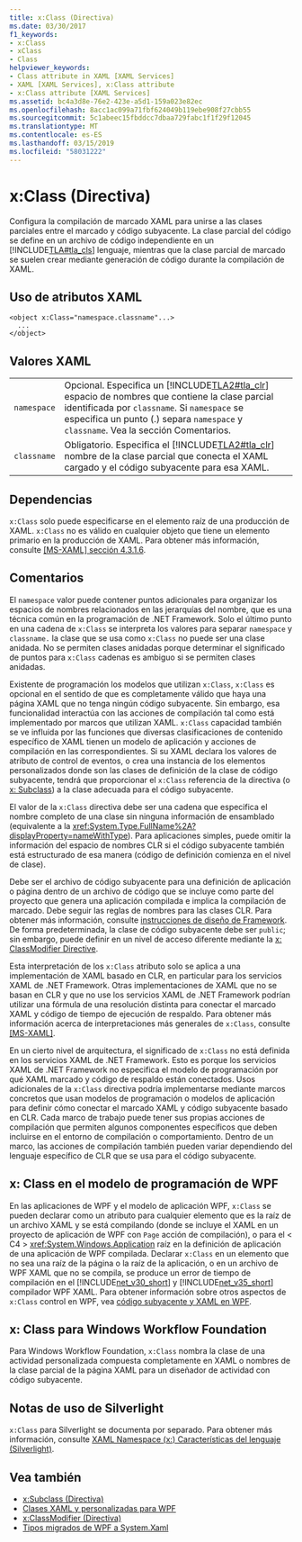 ```yaml
---
title: x:Class (Directiva)
ms.date: 03/30/2017
f1_keywords:
- x:Class
- xClass
- Class
helpviewer_keywords:
- Class attribute in XAML [XAML Services]
- XAML [XAML Services], x:Class attribute
- x:Class attribute [XAML Services]
ms.assetid: bc4a3d8e-76e2-423e-a5d1-159a023e82ec
ms.openlocfilehash: 8acc1ac099a71fbf624049b119ebe908f27cbb55
ms.sourcegitcommit: 5c1abeec15fbddcc7dbaa729fabc1f1f29f12045
ms.translationtype: MT
ms.contentlocale: es-ES
ms.lasthandoff: 03/15/2019
ms.locfileid: "58031222"
---
```

# <a name="xclass-directive"></a>x:Class (Directiva)
Configura la compilación de marcado XAML para unirse a las clases parciales entre el marcado y código subyacente. La clase parcial del código se define en un archivo de código independiente en un [!INCLUDE[TLA#tla_cls](../../../includes/tlasharptla-cls-md.md)] lenguaje, mientras que la clase parcial de marcado se suelen crear mediante generación de código durante la compilación de XAML.  
  
## <a name="xaml-attribute-usage"></a>Uso de atributos XAML  
  
```  
<object x:Class="namespace.classname"...>  
  ...  
</object>  
```  
  
## <a name="xaml-values"></a>Valores XAML  
  
|||  
|-|-|  
|`namespace`|Opcional. Especifica un [!INCLUDE[TLA2#tla_clr](../../../includes/tla2sharptla-clr-md.md)] espacio de nombres que contiene la clase parcial identificada por `classname`. Si `namespace` se especifica un punto (.) separa `namespace` y `classname`. Vea la sección Comentarios.|  
|`classname`|Obligatorio. Especifica el [!INCLUDE[TLA2#tla_clr](../../../includes/tla2sharptla-clr-md.md)] nombre de la clase parcial que conecta el XAML cargado y el código subyacente para esa XAML.|  
  
## <a name="dependencies"></a>Dependencias  
 `x:Class` solo puede especificarse en el elemento raíz de una producción de XAML. `x:Class` no es válido en cualquier objeto que tiene un elemento primario en la producción de XAML. Para obtener más información, consulte [ \[MS-XAML\] sección 4.3.1.6](https://go.microsoft.com/fwlink/?LinkId=114525).  
  
## <a name="remarks"></a>Comentarios  
 El `namespace` valor puede contener puntos adicionales para organizar los espacios de nombres relacionados en las jerarquías del nombre, que es una técnica común en la programación de .NET Framework. Solo el último punto en una cadena de `x:Class` se interpreta los valores para separar `namespace` y `classname.` la clase que se usa como `x:Class` no puede ser una clase anidada. No se permiten clases anidadas porque determinar el significado de puntos para `x:Class` cadenas es ambiguo si se permiten clases anidadas.  
  
 Existente de programación los modelos que utilizan `x:Class`, `x:Class` es opcional en el sentido de que es completamente válido que haya una página XAML que no tenga ningún código subyacente. Sin embargo, esa funcionalidad interactúa con las acciones de compilación tal como está implementado por marcos que utilizan XAML. `x:Class` capacidad también se ve influida por las funciones que diversas clasificaciones de contenido específico de XAML tienen un modelo de aplicación y acciones de compilación en las correspondientes. Si su XAML declara los valores de atributo de control de eventos, o crea una instancia de los elementos personalizados donde son las clases de definición de la clase de código subyacente, tendrá que proporcionar el `x:Class` referencia de la directiva (o [x: Subclass](x-subclass-directive.md)) a la clase adecuada para el código subyacente.  
  
 El valor de la `x:Class` directiva debe ser una cadena que especifica el nombre completo de una clase sin ninguna información de ensamblado (equivalente a la <xref:System.Type.FullName%2A?displayProperty=nameWithType>). Para aplicaciones simples, puede omitir la información del espacio de nombres CLR si el código subyacente también está estructurado de esa manera (código de definición comienza en el nivel de clase).  
  
 Debe ser el archivo de código subyacente para una definición de aplicación o página dentro de un archivo de código que se incluye como parte del proyecto que genera una aplicación compilada e implica la compilación de marcado. Debe seguir las reglas de nombres para las clases CLR. Para obtener más información, consulte [instrucciones de diseño de Framework](../../standard/design-guidelines/index.md). De forma predeterminada, la clase de código subyacente debe ser `public`; sin embargo, puede definir en un nivel de acceso diferente mediante la [x: ClassModifier Directive](x-classmodifier-directive.md).  
  
 Esta interpretación de los `x:Class` atributo solo se aplica a una implementación de XAML basado en CLR, en particular para los servicios XAML de .NET Framework. Otras implementaciones de XAML que no se basan en CLR y que no use los servicios XAML de .NET Framework podrían utilizar una fórmula de una resolución distinta para conectar el marcado XAML y código de tiempo de ejecución de respaldo. Para obtener más información acerca de interpretaciones más generales de `x:Class`, consulte [ \[MS-XAML\]](https://go.microsoft.com/fwlink/?LinkId=114525).  
  
 En un cierto nivel de arquitectura, el significado de `x:Class` no está definida en los servicios XAML de .NET Framework. Esto es porque los servicios XAML de .NET Framework no especifica el modelo de programación por qué XAML marcado y código de respaldo están conectados. Usos adicionales de la `x:Class` directiva podría implementarse mediante marcos concretos que usan modelos de programación o modelos de aplicación para definir cómo conectar el marcado XAML y código subyacente basado en CLR. Cada marco de trabajo puede tener sus propias acciones de compilación que permiten algunos componentes específicos que deben incluirse en el entorno de compilación o comportamiento. Dentro de un marco, las acciones de compilación también pueden variar dependiendo del lenguaje específico de CLR que se usa para el código subyacente.  
  
## <a name="xclass-in-the-wpf-programming-model"></a>x: Class en el modelo de programación de WPF  
 En las aplicaciones de WPF y el modelo de aplicación WPF, `x:Class` se pueden declarar como un atributo para cualquier elemento que es la raíz de un archivo XAML y se está compilando (donde se incluye el XAML en un proyecto de aplicación de WPF con `Page` acción de compilación), o para el < C4 > <xref:System.Windows.Application>  raíz en la definición de aplicación de una aplicación de WPF compilada. Declarar `x:Class` en un elemento que no sea una raíz de la página o la raíz de la aplicación, o en un archivo de WPF XAML que no se compila, se produce un error de tiempo de compilación en el [!INCLUDE[net_v30_short](../../../includes/net-v30-short-md.md)] y [!INCLUDE[net_v35_short](../../../includes/net-v35-short-md.md)] compilador WPF XAML. Para obtener información sobre otros aspectos de `x:Class` control en WPF, vea [código subyacente y XAML en WPF](../wpf/advanced/code-behind-and-xaml-in-wpf.md).  
  
## <a name="xclass-for-windows-workflow-foundation"></a>x: Class para Windows Workflow Foundation  
 Para Windows Workflow Foundation, `x:Class` nombra la clase de una actividad personalizada compuesta completamente en XAML o nombres de la clase parcial de la página XAML para un diseñador de actividad con código subyacente.  
  
## <a name="silverlight-usage-notes"></a>Notas de uso de Silverlight  
 `x:Class` para Silverlight se documenta por separado. Para obtener más información, consulte [XAML Namespace (x:) Características del lenguaje (Silverlight)](https://go.microsoft.com/fwlink/?LinkId=199081).  
  
## <a name="see-also"></a>Vea también
- [x:Subclass (Directiva)](x-subclass-directive.md)
- [Clases XAML y personalizadas para WPF](../wpf/advanced/xaml-and-custom-classes-for-wpf.md)
- [x:ClassModifier (Directiva)](x-classmodifier-directive.md)
- [Tipos migrados de WPF a System.Xaml](types-migrated-from-wpf-to-system-xaml.md)
